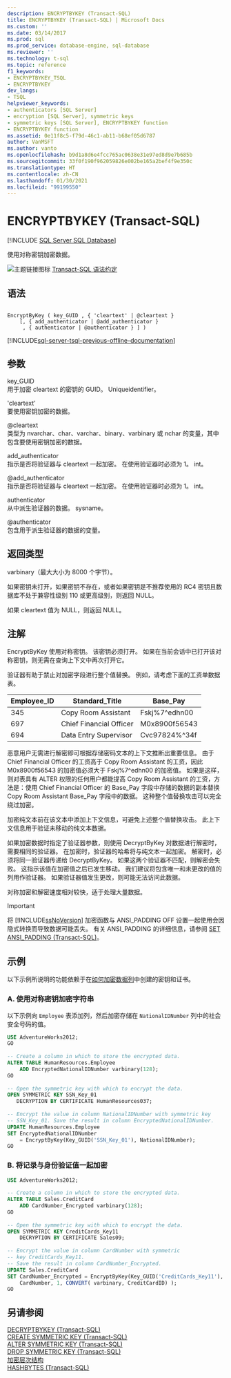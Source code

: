 ```yaml
---
description: ENCRYPTBYKEY (Transact-SQL)
title: ENCRYPTBYKEY (Transact-SQL) | Microsoft Docs
ms.custom: ''
ms.date: 03/14/2017
ms.prod: sql
ms.prod_service: database-engine, sql-database
ms.reviewer: ''
ms.technology: t-sql
ms.topic: reference
f1_keywords:
- ENCRYPTBYKEY_TSQL
- ENCRYPTBYKEY
dev_langs:
- TSQL
helpviewer_keywords:
- authenticators [SQL Server]
- encryption [SQL Server], symmetric keys
- symmetric keys [SQL Server], ENCRYPTBYKEY function
- ENCRYPTBYKEY function
ms.assetid: 0e11f8c5-f79d-46c1-ab11-b68ef05d6787
author: VanMSFT
ms.author: vanto
ms.openlocfilehash: b9d1a8d6e4fcc765ac0638e31e97ed8d9e7b685b
ms.sourcegitcommit: 33f0f190f962059826e002be165a2bef4f9e350c
ms.translationtype: HT
ms.contentlocale: zh-CN
ms.lasthandoff: 01/30/2021
ms.locfileid: "99199550"
---
```

# <a name="encryptbykey-transact-sql"></a>ENCRYPTBYKEY (Transact-SQL)
[!INCLUDE [SQL Server SQL Database](../../includes/applies-to-version/sql-asdb.md)]

  使用对称密钥加密数据。  
  
 ![主题链接图标](../../database-engine/configure-windows/media/topic-link.gif "“主题链接”图标") [Transact-SQL 语法约定](../../t-sql/language-elements/transact-sql-syntax-conventions-transact-sql.md)  
  
## <a name="syntax"></a>语法  
  
```syntaxsql
  
EncryptByKey ( key_GUID , { 'cleartext' | @cleartext }  
    [, { add_authenticator | @add_authenticator }  
     , { authenticator | @authenticator } ] )  
```  
  
[!INCLUDE[sql-server-tsql-previous-offline-documentation](../../includes/sql-server-tsql-previous-offline-documentation.md)]

## <a name="arguments"></a>参数
 key_GUID  
 用于加密 cleartext 的密钥的 GUID。 Uniqueidentifier。  
  
 'cleartext'  
 要使用密钥加密的数据。  
  
 @cleartext  
 类型为 nvarchar、char、varchar、binary、varbinary 或 nchar 的变量，其中包含要使用密钥加密的数据。  
  
 add_authenticator  
 指示是否将验证器与 cleartext 一起加密。 在使用验证器时必须为 1。 int。  
  
 @add_authenticator  
 指示是否将验证器与 cleartext 一起加密。 在使用验证器时必须为 1。 int。  
  
 authenticator  
 从中派生验证器的数据。 sysname。  
  
 @authenticator  
 包含用于派生验证器的数据的变量。  
  
## <a name="return-types"></a>返回类型  
 varbinary（最大大小为 8000 个字节）。  
  
 如果密钥未打开，如果密钥不存在，或者如果密钥是不推荐使用的 RC4 密钥且数据库不处于兼容性级别 110 或更高级别，则返回 NULL。  
 
 如果 cleartext 值为 NULL，则返回 NULL。
  
## <a name="remarks"></a>注解  
 EncryptByKey 使用对称密钥。 该密钥必须打开。 如果在当前会话中已打开该对称密钥，则无需在查询上下文中再次打开它。  
  
 验证器有助于禁止对加密字段进行整个值替换。 例如，请考虑下面的工资单数据表。  
  
|Employee_ID|Standard_Title|Base_Pay|  
|------------------|---------------------|---------------|  
|345|Copy Room Assistant|Fskj%7^edhn00|  
|697|Chief Financial Officer|M0x8900f56543|  
|694|Data Entry Supervisor|Cvc97824%^34f|  
  
 恶意用户无需进行解密即可根据存储密码文本的上下文推断出重要信息。 由于 Chief Financial Officer 的工资高于 Copy Room Assistant 的工资，因此 M0x8900f56543 的加密值必须大于 Fskj%7^edhn00 的加密值。 如果是这样，则对表具有 ALTER 权限的任何用户都能提高 Copy Room Assistant 的工资，方法是：使用 Chief Financial Officer 的 Base_Pay 字段中存储的数据的副本替换 Copy Room Assistant Base_Pay 字段中的数据。 这种整个值替换攻击可以完全绕过加密。  
  
 加密纯文本前在该文本中添加上下文信息，可避免上述整个值替换攻击。 此上下文信息用于验证未移动的纯文本数据。  
  
 如果加密数据时指定了验证器参数，则使用 DecryptByKey 对数据进行解密时，需要相同的验证器。 在加密时，验证器的哈希将与纯文本一起加密。 解密时，必须将同一验证器传递给 DecryptByKey。 如果这两个验证器不匹配，则解密会失败。 这指示该值在加密值之后已发生移动。 我们建议将包含唯一和未更改的值的列用作验证器。 如果验证器值发生更改，则可能无法访问此数据。  
  
 对称加密和解密速度相对较快，适于处理大量数据。  
  
> [!IMPORTANT]  
>  将 [!INCLUDE[ssNoVersion](../../includes/ssnoversion-md.md)] 加密函数与 ANSI_PADDING OFF 设置一起使用会因隐式转换而导致数据可能丢失。 有关 ANSI_PADDING 的详细信息，请参阅 [SET ANSI_PADDING (Transact-SQL)](../../t-sql/statements/set-ansi-padding-transact-sql.md)。  
  
## <a name="examples"></a>示例  
 以下示例所说明的功能依赖于在[如何加密数据列](../../relational-databases/security/encryption/encrypt-a-column-of-data.md)中创建的密钥和证书。  
  
### <a name="a-encrypting-a-string-with-a-symmetric-key"></a>A. 使用对称密钥加密字符串  
 以下示例向 `Employee` 表添加列，然后加密存储在 `NationalIDNumber` 列中的社会安全号码的值。  
  
```sql  
USE AdventureWorks2012;  
GO  
  
-- Create a column in which to store the encrypted data.  
ALTER TABLE HumanResources.Employee  
    ADD EncryptedNationalIDNumber varbinary(128);   
GO  
  
-- Open the symmetric key with which to encrypt the data.  
OPEN SYMMETRIC KEY SSN_Key_01  
   DECRYPTION BY CERTIFICATE HumanResources037;  
  
-- Encrypt the value in column NationalIDNumber with symmetric key  
-- SSN_Key_01. Save the result in column EncryptedNationalIDNumber.  
UPDATE HumanResources.Employee  
SET EncryptedNationalIDNumber  
    = EncryptByKey(Key_GUID('SSN_Key_01'), NationalIDNumber);  
GO  
```  
  
### <a name="b-encrypting-a-record-together-with-an-authentication-value"></a>B. 将记录与身份验证值一起加密  
  
```sql 
USE AdventureWorks2012;  
  
-- Create a column in which to store the encrypted data.  
ALTER TABLE Sales.CreditCard   
    ADD CardNumber_Encrypted varbinary(128);   
GO  
  
-- Open the symmetric key with which to encrypt the data.  
OPEN SYMMETRIC KEY CreditCards_Key11  
    DECRYPTION BY CERTIFICATE Sales09;  
  
-- Encrypt the value in column CardNumber with symmetric   
-- key CreditCards_Key11.  
-- Save the result in column CardNumber_Encrypted.    
UPDATE Sales.CreditCard  
SET CardNumber_Encrypted = EncryptByKey(Key_GUID('CreditCards_Key11'),   
    CardNumber, 1, CONVERT( varbinary, CreditCardID) );  
GO  
```  
  
## <a name="see-also"></a>另请参阅  
 [DECRYPTBYKEY (Transact-SQL)](../../t-sql/functions/decryptbykey-transact-sql.md)   
 [CREATE SYMMETRIC KEY &#40;Transact-SQL&#41;](../../t-sql/statements/create-symmetric-key-transact-sql.md)   
 [ALTER SYMMETRIC KEY (Transact-SQL)](../../t-sql/statements/alter-symmetric-key-transact-sql.md)   
 [DROP SYMMETRIC KEY (Transact-SQL)](../../t-sql/statements/drop-symmetric-key-transact-sql.md)   
 [加密层次结构](../../relational-databases/security/encryption/encryption-hierarchy.md)   
 [HASHBYTES (Transact-SQL)](../../t-sql/functions/hashbytes-transact-sql.md)  
  
  
